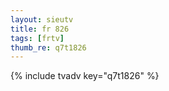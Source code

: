 ```yaml
--- 
layout: sieutv
title: fr 826
tags: [frtv]
thumb_re: q7t1826
---
```

{% include tvadv key="q7t1826" %} 
